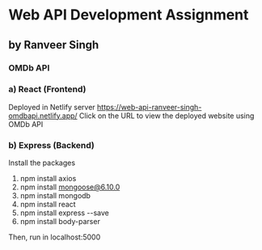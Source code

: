 # Web API Development Assignment
## by Ranveer Singh
### OMDb API


### a) React (Frontend)
Deployed in Netlify server
https://web-api-ranveer-singh-omdbapi.netlify.app/
Click on the URL to view the deployed website using OMDb API 

### b) Express (Backend)
Install the packages
1. npm install axios
2. npm install mongoose@6.10.0
3. npm install mongodb
4. npm install react
5. npm install express --save
6. npm install body-parser

Then, run in localhost:5000
